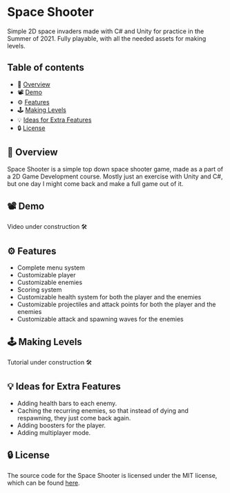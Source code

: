 # Space Shooter
Simple 2D space invaders made with C# and Unity for practice in the Summer of 2021. Fully playable, with all the needed assets for making levels. 

## Table of contents
- 🚀 [Overview](https://github.com/Ghazalmir/space-shooter#-overview)
- 📽 [Demo](https://github.com/Ghazalmir/space-shooter#-demo)
- ⚙️ [Features](https://github.com/Ghazalmir/space-shooter#%EF%B8%8F-features)
- 🕹 [Making Levels](https://github.com/Ghazalmir/space-shooter#--making-levels)
- 💡 [Ideas for Extra Features](https://github.com/Ghazalmir/space-shooter#-ideas-for-extra-features)
- 🔒 [License](https://github.com/Ghazalmir/space-shooter#-license)

## 🚀 Overview
Space Shooter is a simple top down space shooter game, made as a part of a 2D Game Development course. Mostly just an exercise with Unity and C#, but one day I might come back and make a full game out of it. 

## 📽 Demo
Video under construction 🛠

## ⚙️ Features
- Complete menu system
- Customizable player
- Customizable enemies
- Scoring system
- Customizable health system for both the player and the enemies
- Customizable projectiles and attack points for both the player and the enemies
- Customizable attack and spawning waves for the enemies

## 🕹 Making Levels
Tutorial under construction 🛠

## 💡 Ideas for Extra Features
- Adding health bars to each enemy.
- Caching the recurring enemies, so that instead of dying and respawning, they just come back again.
- Adding boosters for the player.
- Adding multiplayer mode.

## 🔒 License
The source code for the Space Shooter is licensed under the MIT license, which can be found [here](https://github.com/Ghazalmir/space-shooter/blob/main/LICENSE).
